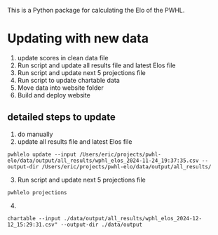 This is a Python package for calculating the Elo of the PWHL.

# Updating with new data
1. update scores in clean data file
2. Run script and update all results file and latest Elos file
3. Run script and update next 5 projections file
4. Run script to update chartable data
5. Move data into website folder
6. Build and deploy website

## detailed steps to update
1. do manually
2. update all results file and latest Elos file
```
pwhlelo update --input /Users/eric/projects/pwhl-elo/data/output/all_results/wphl_elos_2024-11-24_19:37:35.csv --output-dir /Users/eric/projects/pwhl-elo/data/output/all_results/
```
3. Run script and update next 5 projections file
```
pwhlelo projections
```
4.
```
chartable --input ./data/output/all_results/wphl_elos_2024-12-12_15:29:31.csv" --output-dir ./data/output
```
